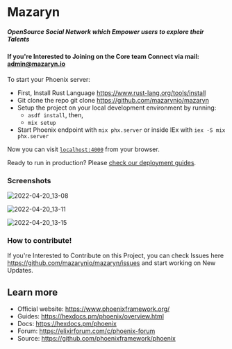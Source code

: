 # Mazaryn

##### OpenSource Social Network which Empower users to explore their Talents

#### If you're Interested to Joining on the Core team Connect via mail: admin@mazaryn.io

To start your Phoenix server:
  
  * First, Install Rust Language https://www.rust-lang.org/tools/install
  * Git clone the repo git clone https://github.com/mazarynio/mazaryn
  * Setup the project on your local development environment by running:
    - `asdf install`, then,
    - `mix setup`
  * Start Phoenix endpoint with `mix phx.server` or inside IEx with `iex -S mix phx.server`

Now you can visit [`localhost:4000`](http://localhost:4000) from your browser.

Ready to run in production? Please [check our deployment guides](https://hexdocs.pm/phoenix/deployment.html).

### Screenshots 

![2022-04-20_13-08](https://user-images.githubusercontent.com/59366270/166201589-1b2b932d-5c54-4297-83ac-259b85885e50.png)

![2022-04-20_13-11](https://user-images.githubusercontent.com/59366270/166201622-2d4b236c-4be9-4f2d-bd99-7f4c8104ec9c.png)

![2022-04-20_13-15](https://user-images.githubusercontent.com/59366270/166201651-1b441cad-cf5f-462c-8ce1-8ac3aa2fd43d.png)

### How to contribute! 
If you're Interested to Contribute on this Project, you can check Issues here https://github.com/mazarynio/mazaryn/issues and start working on New Updates.


## Learn more

  * Official website: https://www.phoenixframework.org/
  * Guides: https://hexdocs.pm/phoenix/overview.html
  * Docs: https://hexdocs.pm/phoenix
  * Forum: https://elixirforum.com/c/phoenix-forum
  * Source: https://github.com/phoenixframework/phoenix
